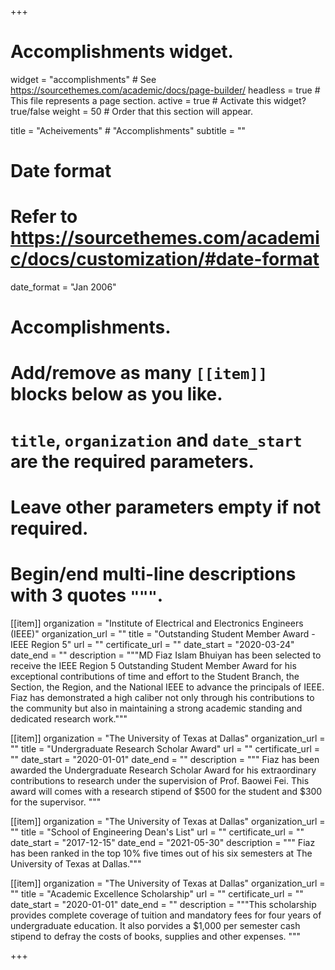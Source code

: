 +++
# Accomplishments widget.
widget = "accomplishments"  # See https://sourcethemes.com/academic/docs/page-builder/
headless = true  # This file represents a page section.
active = true  # Activate this widget? true/false
weight = 50  # Order that this section will appear.

title = "Acheivements"     # "Accomplish&shy;ments"
subtitle = ""

# Date format
#   Refer to https://sourcethemes.com/academic/docs/customization/#date-format
date_format = "Jan 2006"

# Accomplishments.
#   Add/remove as many `[[item]]` blocks below as you like.
#   `title`, `organization` and `date_start` are the required parameters.
#   Leave other parameters empty if not required.
#   Begin/end multi-line descriptions with 3 quotes `"""`.


  
[[item]]
  organization = "Institute of Electrical and Electronics Engineers (IEEE)"
  organization_url = ""
  title = "Outstanding Student Member Award - IEEE Region 5"
  url = ""
  certificate_url = ""
  date_start = "2020-03-24"
  date_end = ""
  description = """MD Fiaz Islam Bhuiyan has been selected to receive the IEEE Region 5 Outstanding Student Member Award for his             exceptional contributions of time and effort to the Student Branch, the Section, the Region, and the National IEEE to advance the         principals of IEEE. Fiaz has demonstrated a high caliber not only through his contributions to the community but also in maintaining a     strong academic standing and dedicated research work."""
 
 [[item]]
  organization = "The University of Texas at Dallas"
  organization_url = ""
  title = "Undergraduate Research Scholar Award"
  url = ""
  certificate_url = ""
  date_start = "2020-01-01"
  date_end = ""
  description = """ Fiaz has been awarded the Undergraduate Research Scholar Award for his extraordinary contributions to research under     the supervision of Prof. Baowei Fei. This award will comes with a research stipend of $500 for the student and $300 for the supervisor. """

[[item]]
  organization = "The University of Texas at Dallas"
  organization_url = ""
  title = "School of Engineering Dean's List"
  url = ""
  certificate_url = ""
  date_start = "2017-12-15"
  date_end = "2021-05-30"
  description = """ Fiaz has been ranked in the top 10% five times out of his six semesters at The University of Texas at Dallas."""
  
[[item]]
  organization = "The University of Texas at Dallas"
  organization_url = ""
  title = "Academic Excellence Scholarship"
  url = ""
  certificate_url = ""
  date_start = "2020-01-01"
  date_end = ""
  description = """This scholarship provides complete coverage of tuition and mandatory fees for four years of undergraduate education. It   also porvides a $1,000 per semester cash stipend to defray the costs of books, supplies and other expenses. """
 
+++
